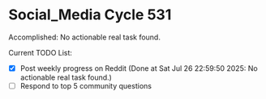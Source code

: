 # Social_Media Cycle 531

Accomplished: No actionable real task found.

Current TODO List:

- [x] Post weekly progress on Reddit  (Done at Sat Jul 26 22:59:50 2025: No actionable real task found.)
- [ ] Respond to top 5 community questions